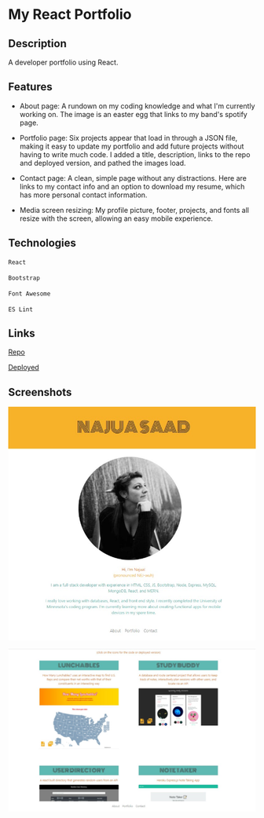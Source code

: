 # My React Portfolio

## Description

A developer portfolio using React.

## Features

* About page: A rundown on my coding knowledge and what I'm currently working on. The image is an easter egg that links to my band's spotify page.

* Portfolio page: Six projects appear that load in through a JSON file, making it easy to update my portfolio and add future projects without having to write much code. I added a title, description, links to the repo and deployed version, and pathed the images load. 

* Contact page: A clean, simple page without any distractions. Here are links to my contact info and an option to download my resume, which has more personal contact information.

* Media screen resizing: My profile picture, footer, projects, and fonts all resize with the screen, allowing an easy mobile experience.

## Technologies

```
React

Bootstrap

Font Awesome

ES Lint
```

## Links

[Repo](https://github.com/najuasaad/react-portfolio)

[Deployed]()

## Screenshots

![About](images/about.jpg)

![Portfolio](images/portfolio.jpg)